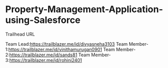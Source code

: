# Property-Management-Application-using-Salesforce

Trailhead URL

Team Lead:https://trailblazer.me/id/divyasneha3103
Team Member-1:https://trailblazer.me/id/vinithamurugan0901
Team Member-2:https://trailblazer.me/id/sands81
Team Member-3:https://trailblazer.me/id/rohini2401
